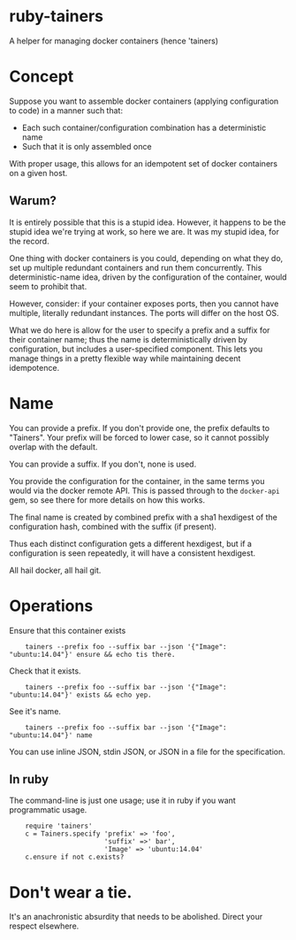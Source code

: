 ruby-tainers
============

A helper for managing docker containers (hence 'tainers)

# Concept

Suppose you want to assemble docker containers (applying configuration to code) in a manner such that:
* Each such container/configuration combination has a deterministic name
* Such that it is only assembled once

With proper usage, this allows for an idempotent set of docker containers on a given host.

## Warum?

It is entirely possible that this is a stupid idea.  However, it happens to be the stupid idea we're trying at
work, so here we are.  It was my stupid idea, for the record.

One thing with docker containers is you could, depending on what they do, set up multiple redundant containers
and run them concurrently.  This deterministic-name idea, driven by the configuration of the container, would
seem to prohibit that.

However, consider: if your container exposes ports, then you cannot have multiple, literally redundant instances.
The ports will differ on the host OS.

What we do here is allow for the user to specify a prefix and a suffix for their container name; thus the name
is deterministically driven by configuration, but includes a user-specified component.  This lets you manage things
in a pretty flexible way while maintaining decent idempotence.

# Name

You can provide a prefix.  If you don't provide one, the prefix defaults to "Tainers".  Your prefix will be forced
to lower case, so it cannot possibly overlap with the default.

You can provide a suffix.  If you don't, none is used.

You provide the configuration for the container, in the same terms you would via the docker remote API.  This is
passed through to the `docker-api` gem, so see there for more details on how this works.

The final name is created by combined prefix with a sha1 hexdigest of the configuration hash, combined with the
suffix (if present).

Thus each distinct configuration gets a different hexdigest, but if a configuration is seen repeatedly, it will
have a consistent hexdigest.

All hail docker, all hail git.

# Operations

Ensure that this container exists

        tainers --prefix foo --suffix bar --json '{"Image": "ubuntu:14.04"}' ensure && echo tis there.

Check that it exists.

        tainers --prefix foo --suffix bar --json '{"Image": "ubuntu:14.04"}' exists && echo yep.

See it's name.

        tainers --prefix foo --suffix bar --json '{"Image": "ubuntu:14.04"}' name

You can use inline JSON, stdin JSON, or JSON in a file for the specification.

## In ruby

The command-line is just one usage; use it in ruby if you want programmatic usage.

        require 'tainers'
        c = Tainers.specify 'prefix' => 'foo',
                            'suffix' =>' bar',
                            'Image' => 'ubuntu:14.04'
        c.ensure if not c.exists?

# Don't wear a tie.

It's an anachronistic absurdity that needs to be abolished.  Direct your respect elsewhere.

